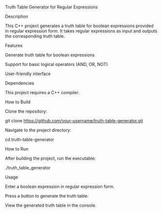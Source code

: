 Truth Table Generator for Regular Expressions 

Description 

This C++ project generates a truth table for boolean expressions provided in regular expression form. It takes regular expressions as input and outputs the corresponding truth table. 

Features 

Generate truth table for boolean expressions 

Support for basic logical operators (AND, OR, NOT) 

User-friendly interface 

Dependencies 

This project requires a C++ compiler. 

How to Build 

Clone the repository:  

git clone https://github.com/your-username/truth-table-generator.git 

Navigate to the project directory:  

cd truth-table-generator 

 

How to Run 

After building the project, run the executable: 

./truth_table_generator 

 

Usage 

Enter a boolean expression in regular expression form. 

Press a button to generate the truth table. 

View the generated truth table in the console. 

 

 
